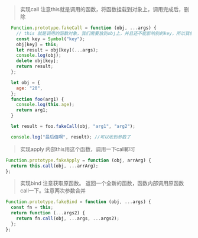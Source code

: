 > 实现call
> 注意this就是调用的函数，将函数挂载到对象上，调用完成后，删除

```js
  Function.prototype.fakeCall = function (obj, ...args) {
    // this 就是调用的函数对象，我们需要放到obj上，并且还不能影响别的key，所以我们用Symbol做
    const key = Symbol("key");
    obj[key] = this;
    let result = obj[key](...args);
    console.log(obj);
    delete obj[key];
    return result;
  };

  let obj = {
    age: "20",
  };
  function foo(arg1) {
    console.log(this.age);
    return arg1;
  }

  let result = foo.fakeCall(obj, "arg1", "arg2");

  console.log("最后值啊", result); //可以收到参数了
```

> 实现apply
> 内部this用这个函数，调用一下call即可

```js
Function.prototype.fakeApply = function (obj, arrArg) {
  return this.call(obj, ...arrArg);
};
```

> 实现bind
> 注意获取原函数。 返回一个全新的函数，函数内部调用原函数call一下。注意两次参数合并

```js
Function.prototype.fakeBind = function (obj, ...args) {
  const fn = this;
  return function (...args2) {
    return fn.call(obj, ...args, ...args2);
  };
};

```
